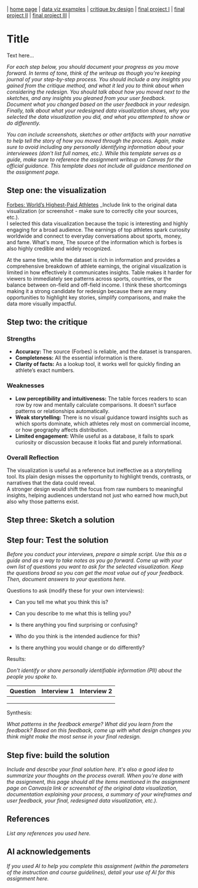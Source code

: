 | [home page](https://cmustudent.github.io/tswd-portfolio-templates/) | [data viz examples](dataviz-examples) | [critique by design](critique-by-design) | [final project I](final-project-part-one) | [final project II](final-project-part-two) | [final project III](final-project-part-three) |

# Title
Text here...

_For each step below, you should document your progress as you move forward.  In terms of tone, think of the writeup as though you're keeping journal of your step-by-step process.   You should include a any insights you gained from the critique method, and what it led you to think about when considering the redesign.  You should talk about how you moved next to the sketches, and any insights you gleaned from your user feedback.  Document what you changed based on the user feedback in your redesign.  Finally, talk about what your redesigned data visualization shows, why you selected the data visualization you did, and what you attempted to show or do differently._

_You can include screenshots, sketches or other artifacts with your narrative to help tell the story of how you moved through the process.  Again, make sure to avoid including any personally identifying information about your interviewees (don't list full names, etc.).  While this template serves as a guide, make sure to reference the assignment writeup on Canvas for the official guidance.  This template does not include all guidance mentioned on the assignment page._

## Step one: the visualization

[Forbes: World’s Highest-Paid Athletes](https://www.forbes.com/lists/athletes/?sh=162054105b7e)
_Include link to the original data visualization (or screenshot - make sure to correctly cite your sources, etc.).  
I selected this data visualization because the topic is interesting and highly engaging for a broad audience. The earnings of top athletes spark curiosity worldwide and connect to everyday conversations about sports, money, and fame. What's more, The source of the information which is forbes is also highly credible and widely recognized.

At the same time, while the dataset is rich in information and provides a comprehensive breakdown of athlete earnings, the original visualization is limited in how effectively it communicates insights. Table makes it harder for viewers to immediately see patterns across sports, countries, or the balance between on-field and off-field income. I think these shortcomings making it a strong candidate for redesign because there are many opportunities to highlight key stories, simplify comparisons, and make the data more visually impactful.

## Step two: the critique
### Strengths
- **Accuracy:** The source (Forbes) is reliable, and the dataset is transparen.
- **Completeness:** All the essential information is there.  
- **Clarity of facts:** As a lookup tool, it works well for quickly finding an athlete’s exact numbers.  

### Weaknesses
- **Low perceptibility and intuitiveness:** The table forces readers to scan row by row and mentally calculate comparisons. It doesn’t surface patterns or relationships automatically.  
- **Weak storytelling:** There is no visual guidance toward insights such as which sports dominate, which athletes rely most on commercial income, or how geography affects distribution.  
- **Limited engagement:** While useful as a database, it fails to spark curiosity or discussion because it looks flat and purely informational.  

### Overall Reflection
The visualization is useful as a reference but ineffective as a storytelling tool. Its plain design misses the opportunity to highlight trends, contrasts, or narratives that the data could reveal.  
A stronger design would shift the focus from raw numbers to meaningful insights, helping audiences understand not just who earned how much,but also why those patterns exist.

## Step three: Sketch a solution

## Step four: Test the solution

_Before you conduct your interviews, prepare a simple script.  Use this as a guide and as a way to take notes as you go forward. Come up with your own list of questions you want to ask for the selected visualization. Keep the questions broad so you can get the most value out of your feedback. Then, document answers to your questions here._

Questions to ask (modify these for your own interviews): 

- Can you tell me what you think this is?

- Can you describe to me what this is telling you?

- Is there anything you find surprising or confusing?

- Who do you think is the intended audience for this?

- Is there anything you would change or do differently?

Results: 

_Don't identify or share personally identifiable information (PII) about the people you spoke to._


| Question | Interview 1 | Interview 2 |
|----------|-------------|-------------|
|          |             |             |
|          |             |             |
|          |             |             |

Synthesis: 

_What patterns in the feedback emerge?  What did you learn from the feedback?  Based on this feedback, come up with what design changes you think might make the most sense in your final redesign._

## Step five: build the solution

_Include and describe your final solution here. It's also a good idea to summarize your thoughts on the process overall. When you're done with the assignment, this page should all the items mentioned in the assignment page on Canvas(a link or screenshot of the original data visualization, documentation explaining your process, a summary of your wireframes and user feedback, your final, redesigned data visualization, etc.)._

## References
_List any references you used here._

## AI acknowledgements
_If you used AI to help you complete this assignment (within the parameters of the instruction and course guidelines), detail your use of AI for this assignment here._

